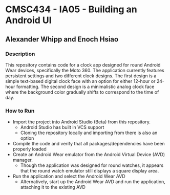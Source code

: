 # CMSC434 - IA05 - Building an Android UI

## Alexander Whipp and Enoch Hsiao

### Description

This repository contains code for a clock app designed for round Android Wear
devices, specifically the Moto 360. The application currently features persistent
settings and two different clock designs. The first design is a simple text-based
digital clock face with an option for either 12-hour or 24-hour formatting. The
second design is a minimalistic analog clock face where the background color
gradually shifts to correspond to the time of day.

### How to Run

* Import the project into Android Studio (Beta) from this repository.
  * Android Studio has built in VCS support
  * Cloning the repository locally and importing from there is also an option
* Compile the code and verify that all packages/dependencies have been properly loaded
* Create an Android Wear emulator from the Android Virtual Device (AVD) manager.
  * Though the application was designed for round watches, it appears that the
round watch emulator still displays a square display area.
* Run the application and select the Android Wear AVD
  * Alternatively, start up the Android Wear AVD and run the application, attaching it
to the existing AVD
